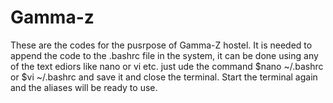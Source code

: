 # Gamma-z
These are the codes for the pusrpose of Gamma-Z hostel.
It is needed to append the code to the .bashrc file in the system, it can be done using any of the text ediors like nano or vi etc. just ude the command $nano ~/.bashrc or $vi ~/.bashrc and save it and close the terminal.
Start the terminal again and the aliases will be ready to use.
